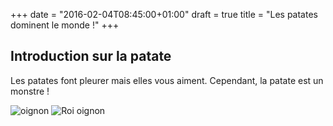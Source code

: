 +++
date = "2016-02-04T08:45:00+01:00"
draft = true
title = "Les patates dominent le monde !"
+++
## Introduction sur la patate

   Les patates font pleurer mais elles vous aiment.
   Cependant, la patate est un monstre !


   ![oignon](/oignon.jpg)
   ![Roi oignon](/oignon2.jpg)

